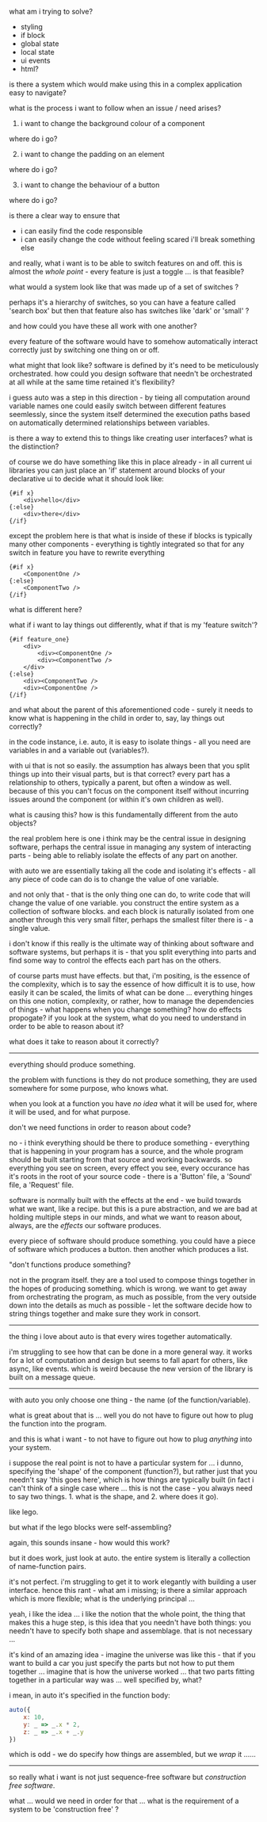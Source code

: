 
what am i trying to solve?

- styling
- if block
- global state
- local state
- ui events
- html?

is there a system
which would make using this
in a complex application
easy to navigate?

what is the process i want to follow
when an issue / need arises?

1. i want to change the background colour of a component

where do i go?

2. i want to change the padding on an element

where do i go?

3. i want to change the behaviour of a button

where do i go?

is there a clear way to ensure that

- i can easily find the code responsible
- i can easily change the code without feeling scared i'll break something else

and really, what i want is to be able to switch features on and off. this is almost the _whole point_ - every feature is just a toggle ... is that feasible?

what would a system look like
that was made up of
a set of switches ?

perhaps it's a hierarchy of switches,
so you can have a feature called
'search box'
but then that feature also has
switches like
'dark' or 'small' ?

and how could you have these
all work with one another?

every feature of the software
would have to somehow automatically
interact correctly
just by switching one thing on or off.

what might that look like?
software is defined by it's need
to be meticulously orchestrated.
how could you design software
that needn't be orchestrated at all
while at the same time
retained it's flexibility?

i guess auto was a step in this
direction - by tieing all computation
around variable names
one could easily switch
between different features
seemlessly, since the system itself
determined the execution paths
based on automatically determined
relationships between variables.

is there a way to extend this
to things like creating user interfaces?
what is the distinction?

of course we do have something like
this in place already - in all current
ui libraries you can just place
an 'if' statement around blocks of
your declarative ui to decide
what it should look like:

```svelte
{#if x}
    <div>hello</div>
{:else}
    <div>there</div>
{/if}
```

except the problem here
is that what is inside of these
if blocks is typically
many other components -
everything is tightly integrated
so that for any switch in feature
you have to rewrite everything

```svelte
{#if x}
    <ComponentOne />
{:else}
    <ComponentTwo />
{/if}
```

what is different here?

what if i want to
lay things out differently,
what if that is my
'feature switch'?

```svelte
{#if feature_one}
    <div>
        <div><ComponentOne />
        <div><ComponentTwo />
    </div>
{:else}
    <div><ComponentTwo />
    <div><ComponentOne />
{/if}
```

and what about the parent of
this aforementioned code - surely
it needs to know what is happening
in the child in order to, say,
lay things out correctly?

in the code instance, i.e. auto,
it is easy to isolate things -
all you need are variables in
and a variable out (variables?).

with ui that is not so easily.
the assumption has always been
that you split things up into
their visual parts, but is that
correct? every part has a relationship
to others, typically a parent,
but often a window as well.
because of this you can't
focus on the component itself
without incurring issues around
the component (or within it's own
children as well).

what is causing this?
how is this fundamentally different
from the auto objects?

the real problem here is one i think
may be the central issue in designing
software, perhaps the central issue in
managing any system of interacting parts - 
being able to reliably isolate the
effects of any part on another.

with auto we are essentially taking all
the code and isolating it's effects - 
all any piece of code can do is to
change the value of one variable.

and not only that - that is the only
thing one can do, to write code that
will change the value of one variable.
you construct the entire system as
a collection of software blocks.
and each block is naturally isolated
from one another through this very
small filter, perhaps the smallest
filter there is - a single value.

i don't know if this really is the
ultimate way of thinking about software
and software systems, but perhaps
it is - that you split everything
into parts and find some way to
control the effects each part has
on the others.

of course parts must have effects.
but that, i'm positing, is the
essence of the complexity, which is
to say the essence of how difficult
it is to use, how easily it can be
scaled, the limits of what can be
done ... everything hinges on this
one notion, complexity, or rather,
how to manage the dependencies
of things - what happens when you
change something? how do effects
propogate? if you look at the system,
what do you need to understand in
order to be able to reason about it?

what does it take to reason about
it correctly?

---

everything should produce something.

the problem with functions is they
do not produce something, they are used
somewhere for some purpose, who knows
what.

when you look at a function you have
_no idea_ what it will be used for,
where it will be used, and for what
purpose.

don't we need functions
in order to reason about code?

no - i think everything should be
there to produce something - everything
that is happening in your program
has a source, and the whole program
should be built starting from that
source and working backwards. so
everything you see on screen,
every effect you see, every occurance
has it's roots in the root of your
source code - there is a 'Button' file,
a 'Sound' file, a 'Request' file.

software is normally built with the
effects at the end - we build towards
what we want, like a recipe. but this
is a pure abstraction, and we are bad
at holding multiple steps in our
minds, and what we want to reason about,
always, are the _effects_ our software
produces.

every piece of software should produce
something. you could have a piece of
software which produces a button. then
another which produces a list.

"don't functions produce something?

not in the program itself. they are a tool
used to compose things together in the
hopes of producing something. which is
wrong. we want to get away from
orchestrating the program, as much as
possible, from the very outside down
into the details as much as possible - 
let the software decide how to string
things together and make sure they work
in consort.

---

the thing i love about auto
is that every wires together automatically.

i'm struggling to see how that can be
done in a more general way. it works for
a lot of computation and design but
seems to fall apart for others, like
async, like events. which is weird
because the new version of the library
is built on a message queue.

---

with auto you only choose one thing - the
name (of the function/variable).

what is great about that is ... well you
do not have to figure out how to plug
the function into the program.

and this is what i want - to not have to
figure out how to plug _anything_ into
your system.

i suppose the real point is not to have
a particular system for ... i dunno, specifying
the 'shape' of the component (function?),
but rather just that you needn't say 'this
goes here', which is how things are typically
built (in fact i can't think of a single
case where ... this is not the case - you 
always need to say two things. 1. what is
the shape, and 2. where does it go).

like lego.

but what if the lego blocks were self-assembling?

again, this sounds insane - how would this work?

but it does work, just look at auto. the entire
system is literally a collection of name-function
pairs.

it's not perfect. i'm struggling to get it to
work elegantly with building a user interface.
hence this rant - what am i missing; is there
a similar approach which is more flexible;
what is the underlying principal ...

yeah, i like the idea ... i like the notion
that the whole point, the thing that makes this
a huge step, is this idea that you needn't have
both things: you needn't have to specify both
shape and assemblage. that is not necessary ...

it's kind of an amazing idea - imagine the universe
was like this - that if you want to build a car
you just specify the parts but not how to put
them together ... imagine that is how the universe
worked ... that two parts fitting together in
a particular way was ... well specified by, what?

i mean, in auto it's specified in the function
body:

```js
auto({
    x: 10,
    y: _ => _.x * 2,
    z: _ => _.x + _.y
})
```

which is odd - we do specify how things are
assembled, but we _wrap_ it ......

---

so really what i want is not just sequence-free
software but _construction free software_.

what ... would we need in order for that ...
what is the requirement of a system to
be 'construction free' ?

